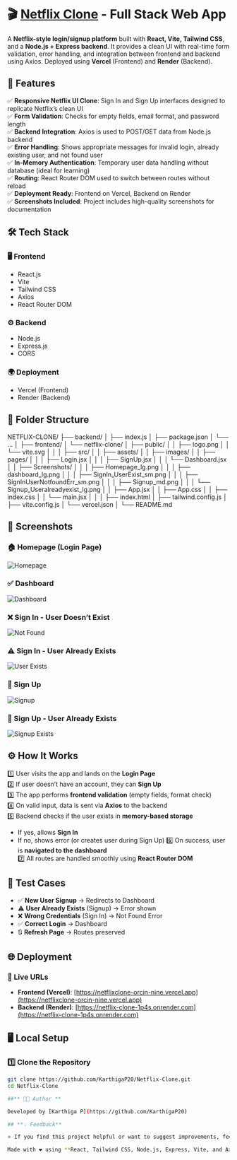 # 🎬 [Netflix Clone](https://netflixclone-orcin-nine.vercel.app) - Full Stack Web App

A **Netflix-style login/signup platform** built with **React, Vite, Tailwind CSS**, and a **Node.js + Express backend**. It provides a clean UI with real-time form validation, error handling, and integration between frontend and backend using Axios. Deployed using **Vercel** (Frontend) and **Render** (Backend).

## 🚀 Features

✅ **Responsive Netflix UI Clone**: Sign In and Sign Up interfaces designed to replicate Netflix’s clean UI  
✅ **Form Validation**: Checks for empty fields, email format, and password length  
✅ **Backend Integration**: Axios is used to POST/GET data from Node.js backend  
✅ **Error Handling**: Shows appropriate messages for invalid login, already existing user, and not found user  
✅ **In-Memory Authentication**: Temporary user data handling without database (ideal for learning)  
✅ **Routing**: React Router DOM used to switch between routes without reload  
✅ **Deployment Ready**: Frontend on Vercel, Backend on Render  
✅ **Screenshots Included**: Project includes high-quality screenshots for documentation  

## 🛠️ Tech Stack

### 🖥️ Frontend
- React.js
- Vite
- Tailwind CSS
- Axios
- React Router DOM

### ⚙️ Backend
- Node.js
- Express.js
- CORS

### 🌍 Deployment
- Vercel (Frontend)
- Render (Backend)

## 📂 Folder Structure

NETFLIX-CLONE/
├── backend/
│ ├── index.js
│ ├── package.json
│ └── ...
│
├── frontend/
│ └── netflix-clone/
│ ├── public/
│ │ ├── logo.png
│ │ └── vite.svg
│ │
│ ├── src/
│ │ ├── assets/
│ │ ├── images/
│ │ ├── pages/
│ │ │ ├── Login.jsx
│ │ │ ├── SignUp.jsx
│ │ │ └── Dashboard.jsx
│ │ ├── Screenshots/
│ │ │ ├── Homepage_lg.png
│ │ │ ├── dashboard_lg.png
│ │ │ ├── SignIn_UserExist_sm.png
│ │ │ ├── SignInUserNotfoundErr_sm.png
│ │ │ ├── Signup_md.png
│ │ │ └── Signup_Useralreadyexist_lg.png
│ │ ├── App.jsx
│ │ ├── App.css
│ │ ├── index.css
│ │ └── main.jsx
│ │
│ ├── index.html
│ ├── tailwind.config.js
│ ├── vite.config.js
│ └── vercel.json
│
└── README.md

## 📸 Screenshots

### 🏠 Homepage (Login Page)
![Homepage](src/Screenshots/Homepage_lg.png)

### ✅ Dashboard
![Dashboard](src/Screenshots/dashboard_lg.png)

### ❌ Sign In - User Doesn’t Exist
![Not Found](src/Screenshots/SignInUserNotfoundErr_sm.png)

### ⚠️ Sign In - User Already Exists
![User Exists](src/Screenshots/SignIn_UserExist_sm.png)

### 📝 Sign Up
![Signup](src/Screenshots/Signup_md.png)

### 🔁 Sign Up - User Already Exists
![Signup Exists](src/Screenshots/Signup_Useralreadyexist_lg.png)


## ⚙️ How It Works

1️⃣ User visits the app and lands on the **Login Page**  
2️⃣ If user doesn’t have an account, they can **Sign Up**  
3️⃣ The app performs **frontend validation** (empty fields, format check)  
4️⃣ On valid input, data is sent via **Axios** to the backend  
5️⃣ Backend checks if the user exists in **memory-based storage**
   - If yes, allows **Sign In**
   - If no, shows error (or creates user during Sign Up)
6️⃣ On success, user is **navigated to the dashboard**  
7️⃣ All routes are handled smoothly using **React Router DOM**


## 🧪 Test Cases

- ✅ **New User Signup** → Redirects to Dashboard  
- ⚠️ **User Already Exists** (Signup) → Error shown  
- ❌ **Wrong Credentials** (Sign In) → Not Found Error  
- ✅ **Correct Login** → Dashboard  
- 🔃 **Refresh Page** → Routes preserved

## 🌐 Deployment

### 🔗 Live URLs

- **Frontend (Vercel)**: [https://netflixclone-orcin-nine.vercel.app](https://netflixclone-orcin-nine.vercel.app)  
- **Backend (Render)**: [https://netflix-clone-1p4s.onrender.com](https://netflix-clone-1p4s.onrender.com)


## 🖥️ Local Setup

### 1️⃣ Clone the Repository
```bash
git clone https://github.com/KarthigaP20/Netflix-Clone.git
cd Netflix-Clone

##** 👩‍💻 Author **

Developed by [Karthiga P](https://github.com/KarthigaP20)

## **💡 Feedback**

⭐ If you find this project helpful or want to suggest improvements, feel free to open an issue or contribute with a pull request.

Made with ❤️ using **React, Tailwind CSS, Node.js, Express, Vite, and Axios**.


